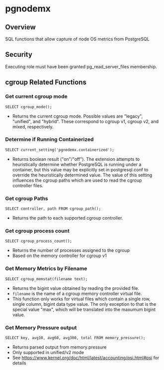 # pgnodemx

## Overview
SQL functions that allow capture of node OS metrics from PostgreSQL

## Security
Executing role must have been granted pg_read_server_files membership.

## cgroup Related Functions

### Get current cgroup mode
```
SELECT cgroup_mode();
```
* Returns the current cgroup mode. Possible values are "legacy", "unified", and "hybrid". These correspond to cgroup v1, cgroup v2, and mixed, respectively.

### Determine if Running Containerized
```
SELECT current_setting('pgnodemx.containerized');
```
* Returns boolean result ("on"/"off"). The extension attempts to heuristically determine whether PostgreSQL is running under a container, but this value may be explicitly set in postgresql.conf to override the heuristically determined value. The value of this setting influences the cgroup paths which are used to read the cgroup controller files.

### Get cgroup Paths
```
SELECT controller, path FROM cgroup_path();
```
* Returns the path to each supported cgroup controller.

### Get cgroup process count
```
SELECT cgroup_process_count();
```
* Returns the number of processes assigned to the cgroup
* Based on the memory controller for cgroup v1

### Get Memory Metrics by Filename
```
SELECT cgroup_memstat(filename text);
```
* Returns the bigint value obtained by reading the provided file.
* ```filename``` is the name of a cgroup memory controller virtual file.
* This function only works for virtual files which contain a single row, single column, bigint data type value. The only exception to that is the special value "max", which will be translated into the maxumum bigint value.

### Get Memory Pressure output
```
SELECT key, avg10, avg60, avg300, total FROM memory_pressure();
```
* Returns parsed output from memory.pressure
* Only supported in unified/v2 mode
* See https://www.kernel.org/doc/html/latest/accounting/psi.html#psi for details

